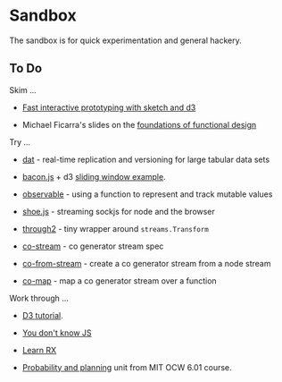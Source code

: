 # Sandbox

The sandbox is for quick experimentation and general hackery.


## To Do

Skim ...

* [Fast interactive prototyping with sketch and d3](http://snips.net/blog/posts/2014/01-10-fast-interactive_prototyping_with_d3_js.html)


* Michael Ficarra's slides on the [foundations of functional design](https://speakerdeck.com/michaelficarra/wip-foundations-of-functional-design-abstract-algebra-and-category-theory)

Try ...

* [dat](https://github.com/maxogden/dat#what-is-dat) - real-time replication
  and versioning for large tabular data sets

* [bacon.js](https://github.com/baconjs/bacon.js#intro) + d3 [sliding window example](https://github.com/michaelficarra/bacon.js/blob/master/examples/sliding_window.html).

* [observable](https://github.com/dominictarr/observable) - using a function to
  represent and track mutable values

* [shoe.js](https://github.com/substack/shoe) - streaming sockjs for node and
  the browser

* [through2](https://github.com/rvagg/through2) - tiny wrapper around `streams.Transform`

* [co-stream](https://github.com/juliangruber/co-stream) - co generator
  stream spec

* [co-from-stream](https://github.com/juliangruber/co-from-stream) - create a
  co generator stream from a node stream

* [co-map](https://github.com/juliangruber/co-map) - map a co generator stream
  over a function

Work through ...

* [D3 tutorial](http://bost.ocks.org/mike/bar/3/).

* [You don't know JS](https://github.com/getify/You-Dont-Know-JS)

* [Learn RX](http://reactive-extensions.github.io/learnrx/)

* [Probability and planning](http://ocw.mit.edu/courses/electrical-engineering-and-computer-science/6-01sc-introduction-to-electrical-engineering-and-computer-science-i-spring-2011/unit-4-probability-and-planning) unit from MIT OCW 6.01 course.
